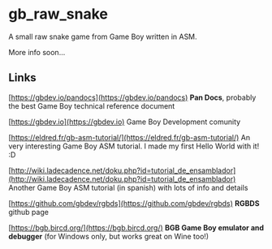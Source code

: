 # gb_raw_snake
A small raw snake game from Game Boy written in ASM.

More info soon...

## Links
[https://gbdev.io/pandocs](https://gbdev.io/pandocs) **Pan Docs**, probably the best Game Boy technical reference document

[https://gbdev.io](https://gbdev.io) Game Boy Development comunity

[https://eldred.fr/gb-asm-tutorial/](https://eldred.fr/gb-asm-tutorial/) An very interesting Game Boy ASM tutorial. I made my first Hello World with it! :D

[http://wiki.ladecadence.net/doku.php?id=tutorial_de_ensamblador](http://wiki.ladecadence.net/doku.php?id=tutorial_de_ensamblador) Another Game Boy ASM tutorial (in spanish) with lots of info and details

[https://github.com/gbdev/rgbds](https://github.com/gbdev/rgbds) **RGBDS** github page

[https://bgb.bircd.org/](https://bgb.bircd.org/) **BGB Game Boy emulator and debugger** (for Windows only, but works great on Wine too!)
